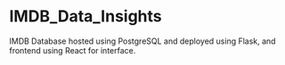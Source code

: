 # IMDB_Data_Insights
IMDB Database hosted using PostgreSQL and deployed using Flask, and frontend using React for interface.
